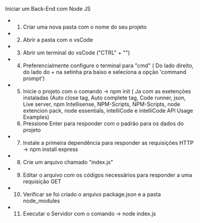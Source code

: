 Iniciar um Back-End com Node JS

- 1. Criar uma nova pasta com o nome do seu projeto
- 2. Abrir a pasta com o vsCode
- 3. Abrir um terminal do vsCode ("CTRL" + "")
- 4. Preferencialmente configure o terminal para "cmd" ( Do lado direito, do lado do + na setinha pra baixo e seleciona a opção 'command prompt')
- 5. Inicie o projeto com o comando -> npm init ( Ja com as exetenções instaladas (Auto close tag, Auto complete tag, Code runner, json, Live server, npm Intellisense, NPM-Scripts, NPM-Scripts, node extencion pack, node essentials, intelliCode e intelliCode API Usage Examples)
  6. Pressione Enter para responder com o padrão para os dados do projeto
- 7. Instale a primeira dependência para responder as requisições HTTP -> npm install express
- 8. Crie um arquivo chamado "index.js"
- 9. Editar o arquivo com os códigos necessários para responder a uma requisição GET
- 10. Verificar se foi criado o arquivo package.json e a pasta node_modules
- 11. Executar o Servidor com o comando -> node index.js
